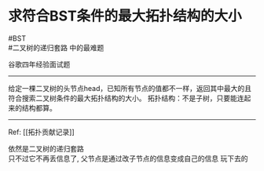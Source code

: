 # 求符合BST条件的最大拓扑结构的大小


#BST  
#二叉树的递归套路  中的最难题

谷歌四年经验面试题


---
给定一棵二叉树的头节点head，已知所有节点的值都不一样，返回其中最大的且符合搜索二叉树条件的最大拓扑结构的大小。 
拓扑结构：不是子树，只要能连起来的结构都算。

---

Ref: [[拓扑贡献记录]]

依然是二叉树的递归套路  
只不过它不再丢信息了, 父节点是通过改子节点的信息变成自己的信息 玩下去的